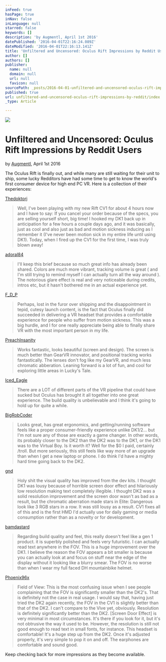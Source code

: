 ```yaml
---
inFeed: true
hasPage: true
inNav: false
inLanguage: null
starred: false
keywords: []
description: 'by Augmentl, April 1st 2016'
datePublished: '2016-04-01T22:16:24.089Z'
dateModified: '2016-04-01T22:16:13.141Z'
title: 'Unfiltered and Uncensored: Oculus Rift Impressions by Reddit Users'
author: []
authors: []
publisher:
  name: null
  domain: null
  url: null
  favicon: null
sourcePath: _posts/2016-04-01-unfiltered-and-uncensored-oculus-rift-impressions-by-reddit.md
published: true
url: unfiltered-and-uncensored-oculus-rift-impressions-by-reddit/index.html
_type: Article

---
```

![](https://the-grid-user-content.s3-us-west-2.amazonaws.com/d526e801-e023-45a6-a00c-31c67a2f1d90.jpg)

# Unfiltered and Uncensored: Oculus Rift Impressions by Reddit Users

by [Augmentl][0], April 1st 2016

The Oculus Rift is finally out, and while many are still waiting for their unit to ship, some lucky Redditors have had some time to get to know the world's first consumer device for high end PC VR. Here is a collection of their experiences:

[Thedoktorj][1]

> Well, I've been playing with my new Rift CV1 for about 4 hours now and I have to say: If you cancel your order because of the specs, you are selling yourself short, big time! I hooked my DK1 back up in anticipation for a few hours a couple days ago, and it was basically, just as cool and also just as bad and motion sickness inducing as I remember it (I've never been motion sick in my entire life until using DK1). Today, when I fired up the CV1 for the first time, I was truly blown away! 
> 

[adoral84][2]

> I'll keep this brief because so much great info has already been shared. Colors are much more vibrant, tracking volume is great ( and I'm still trying to remind myself I can actually turn all the way around ). The notorious glare effect is real and very noticeable during credits, intros etc, but it hasn't bothered me in an actual experience yet. 
> 

[F\_D\_P][3]

> Perhaps, lost in the furor over shipping and the disappointment in tepid, cutesy launch content, is the fact that Oculus finally did succeeded in delivering a VR headset that provides a comfortable experience for people who suffer from motion sickness. This was a big hurdle, and I for one really appreciate being able to finally share VR with the most important person in my life. 
> 

[PreachInsanity  ][4]

> Works fantastic, looks beautiful (screen and design). The screen is much better than GearVR innovator, and positional tracking works fantastically. The lenses don't fog like my GearVR, and much less chromatic abberation. Leaning forward is a lot of fun, and cool for exploring little areas in Lucky's Tale. 

[Iced\_Eagle][5]

> There are a LOT of different parts of the VR pipeline that could have sucked but Oculus has brought it all together into one great experience. The build quality is unbelievable and I think it's going to hold up for quite a while. 
> 

[BigRobCoder][6]

> Looks great, has great ergonomics, and getting/running software feels like a proper consumer-friendly experience unlike DK1/2... but I'm not sure any of those are exactly a game changer. In other words, its probably closer to the DK2 than the DK2 was to the DK1, or the DK1 was to the Virtual Boy. Is it worth it? Well for the $0 I paid, certainly /troll. But more seriously, this still feels like way more of an upgrade than when I get a new laptop or phone. I do think I'd have a mighty hard time going back to the DK2\. 
> 

[gnd][7]

> Holy shit the visual quality has improved from the dev kits.
> I thought DK1 was lousy because of horrible screen door effect and hilariously low resolution making text completely illegible.
> I thought DK2 was a solid resolution improvement and the screen door wasn't as bad as a result, but the chromatic aberration made stars in Elite: Dangerous look like 3 RGB stars in a row. It was still lousy as a result.
> CV1 fixes all of this and is the first HMD I'd actually use for daily gaming or media consumption rather than as a novelty or for development. 

[bamdastard ][8]

> Regarding build quality and feel, this really doesn't feel like a gen 1 product. it is superbly polished and feels very futuristic. I can actually read text anywhere in the FOV. This is a huge improvement over the DK1\. I believe the reason the FOV appears a bit smaller is because you can actually look at and focus on stuff near the edge of the display without it looking like a blurry smear. The FOV is no worse than when I wear my full faced DH mountainbike helmet. 
> 

[Phoenix96x][9]

> Field of View: This is the most confusing issue when I see people complaining that the FOV is significantly smaller than the DK2's. That is definitely not the case in real usage. I would say that, having just tried the DK2 again recently, the FOV in the CV1 is slightly better than that of the DK2\. I can't compare to the Vive yet, obviously.
> Resolution is definitely significantly better than the DK2\. \[Screen Door Effect\] is very minimal in most circumstances. It's there if you look for it, but it's not obtrusive the way it used to be. However, the resolution is still not good enough to read text in small fonts, for instance.
> This headset is comfortable! It's a huge step up from the DK2\. Once it's adjusted properly, it's very simple to pop it on and off. The earphones are comfortable and sound good. 

Keep checking back for more impressions as they become available.

[0]: https://twitter.com/augmentl
[1]: https://www.reddit.com/r/oculus/comments/4cnd6l/my_rift_cv1_arrived_today_compared_to_dk1_its/
[2]: https://www.reddit.com/r/oculus/comments/4cnfrw/another_cv1_first_impression/
[3]: https://www.reddit.com/r/oculus/comments/4cr8b2/rift_cv1_finally_passed_the_wife_test/
[4]: https://www.reddit.com/r/oculus/comments/4ctsz4/cv1_whats_working_and_what_isnt/
[5]: https://www.reddit.com/r/oculus/comments/4culdn/cv1_day_one_impressions/
[6]: https://www.reddit.com/r/oculus/comments/4ceab2/cv1_day_1_random_thoughts/
[7]: https://www.reddit.com/r/oculus/comments/4ccwsj/cv1_first_impressions/
[8]: https://www.reddit.com/r/oculus/comments/4cy9n5/my_impression_after_a_12_hour_vr_binge_with_the/
[9]: https://www.reddit.com/r/oculus/comments/4chxes/my_experience_with_cv1_after_a_full_day_i_love_it/